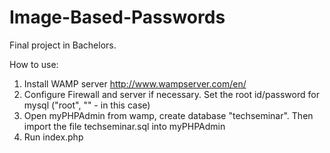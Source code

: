 # Image-Based-Passwords
Final project in Bachelors.

How to use:

1. Install WAMP server http://www.wampserver.com/en/
2. Configure Firewall and server if necessary. Set the root id/password for mysql ("root", "" - in this case)
3. Open myPHPAdmin from wamp, create database "techseminar". Then import the file techseminar.sql into myPHPAdmin
4. Run index.php

